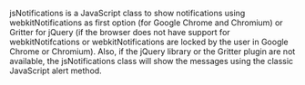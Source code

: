 jsNotifications is a JavaScript class to show notifications using webkitNotifications as first option (for Google Chrome and Chromium) or Gritter for jQuery (if the browser does not have support for webkitNotifcations or webkitNotifications are locked by the user in Google Chrome or Chromium). Also, if the jQuery library or the Gritter plugin are not available, the jsNotifications class will show the messages using the classic JavaScript alert method.